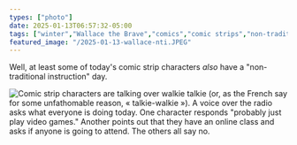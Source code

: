 ```yaml
---
types: ["photo"]
date: 2025-01-13T06:57:32-05:00
tags: ["winter","Wallace the Brave","comics","comic strips","non-traditional instruction","snow days"]
featured_image: "/2025-01-13-wallace-nti.JPEG"
---
```

Well, at least some of today's comic strip characters *also* have a "non-traditional instruction" day.

![Comic strip characters are talking over walkie talkie (or, as the French say for some unfathomable reason, « talkie-walkie »). A voice over the radio asks what everyone is doing today. One character responds "probably just play video games." Another points out that they have an online class and asks if anyone is going to attend. The others all say no.](/2025-01-13-wallace-nti.JPEG)
